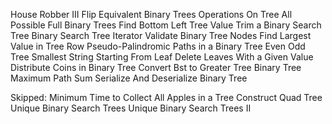 <!-- Binary Tree Inorder Traversal	 -->
<!-- Binary Tree Preorder Traversal -->
<!-- Binary Tree Postorder Traversal -->
<!-- Invert Binary Tree -->
<!-- Maximum Depth of Binary Tree -->
<!-- Diameter of Binary Tree -->
<!-- Balanced Binary Tree -->
<!-- Same Tree -->
<!-- Subtree of Another Tree -->
<!-- Convert Sorted Array to Binary Search Tree -->
<!-- Merge Two Binary Trees -->
<!-- Path Sum -->
<!-- Range Sum of BST -->
<!-- Leaf-Similar Trees -->
<!-- Evaluate Boolean Binary Tree -->
<!-- Construct String From Binary Tree -->
<!-- Lowest Common Ancestor of a Binary Search Tree -->
<!-- Insert into a Binary Search Tree -->
<!-- Delete Node in a BST -->
<!-- Binary Tree Level Order Traversal -->
<!-- Binary Tree Right Side View -->
<!-- Minimum Distance between BST Nodes -->
<!-- Symmetric Tree -->
<!-- Binary Tree Zigzag Level Order Traversal -->
<!-- Find Duplicate Subtrees -->
<!-- Check Completeness of a Binary Tree -->
<!-- Construct Binary Tree from Inorder and Postorder Traversal -->
<!-- Construct Binary Tree From Preorder And Inorder Traversal -->
<!-- Maximum Width of Binary Tree -->
<!-- Time Needed to Inform All Employees -->
<!-- Count Good Nodes In Binary Tree -->
<!-- Validate Binary Search Tree -->
<!-- Kth Smallest Element In a Bst -->
<!-- Sum Root to Leaf Numbers -->

House Robber III
Flip Equivalent Binary Trees
Operations On Tree
All Possible Full Binary Trees
Find Bottom Left Tree Value
Trim a Binary Search Tree
Binary Search Tree Iterator
Validate Binary Tree Nodes
Find Largest Value in Tree Row
Pseudo-Palindromic Paths in a Binary Tree
Even Odd Tree
Smallest String Starting From Leaf
Delete Leaves With a Given Value
Distribute Coins in Binary Tree
Convert Bst to Greater Tree
Binary Tree Maximum Path Sum
Serialize And Deserialize Binary Tree

Skipped:
Minimum Time to Collect All Apples in a Tree
Construct Quad Tree
Unique Binary Search Trees
Unique Binary Search Trees II